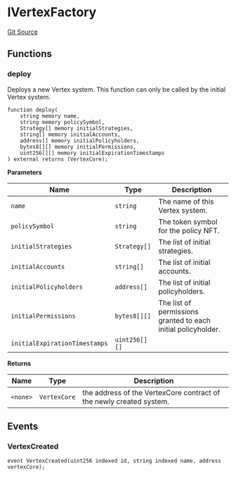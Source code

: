# IVertexFactory
[Git Source](https://github.com/llama-community/vertex-v1/blob/f39460fcaaa81cdf1a41d9edafc15a0f0252faef/src/factory/IVertexFactory.sol)


## Functions
### deploy

Deploys a new Vertex system. This function can only be called by the initial Vertex system.


```solidity
function deploy(
    string memory name,
    string memory policySymbol,
    Strategy[] memory initialStrategies,
    string[] memory initialAccounts,
    address[] memory initialPolicyholders,
    bytes8[][] memory initialPermissions,
    uint256[][] memory initialExpirationTimestamps
) external returns (VertexCore);
```
**Parameters**

|Name|Type|Description|
|----|----|-----------|
|`name`|`string`|The name of this Vertex system.|
|`policySymbol`|`string`|The token symbol for the policy NFT.|
|`initialStrategies`|`Strategy[]`|The list of initial strategies.|
|`initialAccounts`|`string[]`|The list of initial accounts.|
|`initialPolicyholders`|`address[]`|The list of initial policyholders.|
|`initialPermissions`|`bytes8[][]`|The list of permissions granted to each initial policyholder.|
|`initialExpirationTimestamps`|`uint256[][]`||

**Returns**

|Name|Type|Description|
|----|----|-----------|
|`<none>`|`VertexCore`|the address of the VertexCore contract of the newly created system.|


## Events
### VertexCreated

```solidity
event VertexCreated(uint256 indexed id, string indexed name, address vertexCore);
```

